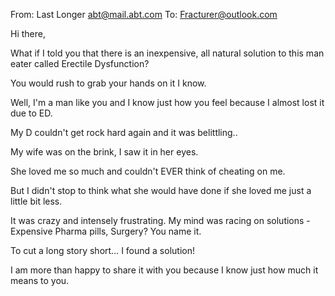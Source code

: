 From: Last Longer <abt@mail.abt.com>
To: Fracturer@outlook.com

Hi there,

What if I told you that there is an inexpensive, all natural solution to this man eater called Erectile Dysfunction?

You would rush to grab your hands on it I know.

Well, I'm a man like you and I know just how you feel because I almost lost it due to ED.

My D couldn't get rock hard again and it was belittling..

My wife was on the brink, I saw it in her eyes.

She loved me so much and couldn't EVER think of cheating on me.

But I didn't stop to think what she would have done if she loved me just a little bit less.

It was crazy and intensely frustrating. My mind was racing on solutions - Expensive Pharma pills, Surgery? You name it.

To cut a long story short… I found a solution!

I am more than happy to share it with you because I know just how much it means to you.